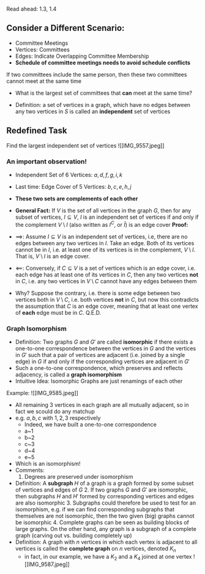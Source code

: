 Read ahead: 1.3, 1.4

## Consider a Different Scenario:
- Committee Meetings
- Vertices: Committees
- Edges: Indicate Overlapping Committee Membership
- **Schedule of committee meetings needs to avoid schedule conflicts**

If two committees include the same person, then these two committees cannot meet at the same time
- What is the largest set of committees that **can** meet at the same time?

- Definition: a set of vertices in a graph, which have no edges between any two vertices in $S$  is called an **independent** set of vertices

## Redefined Task
Find the largest independent set of vertices
![[IMG_9557.jpeg]]

### An important observation!
- Independent Set of 6 Vertices: $a, d, f, g, i, k$
- Last time: Edge Cover of 5 Vertices: $b, c, e, h, j$
- **These two sets are complements of each other**

- **General Fact:** If $V$ is the set of all vertices in the graph $G$, then for any subset of vertices, $I \subseteq V$, $I$ is an independent set of vertices if and only if the complement $V \setminus I$ (also written as $I^C$, or $\bar{I}$) is an edge cover
**Proof:**
- $\implies$: Assume $I \subseteq V$ is an independent set of vertices, i.e, there are no edges between any two vertices in $I$. Take an edge. Both of its vertices cannot be in $I$, i.e. at least one of its vertices is in the complement, $V \setminus I$. That is, $V \setminus I$ is an edge cover.
- $\impliedby$: Conversely, if $C \subseteq V$ is a set of vertices which is an edge cover, i.e. each edge has at least one of its vertices in $C$, then any two vertices **not** in $C$, i.e. any two vertices in $V \setminus C$ cannot have any edges between them
- Why? Suppose the contrary, i.e. there is some edge between two vertices both in $V \setminus C$, i.e. both vertices **not** in $C$, but now this contradicts the assumption that $C$ is an edge cover, meaning that at least one vertex of **each** edge must be in $C$. Q.E.D.

### Graph Isomorphism
- Definition: Two graphs $G$ and $G'$ are called **isomorphic** if there exists a one-to-one correspondence between the vertices in $G$ and the vertices in $G'$ such that a pair of vertices are adjacent (i.e. joined by a single edge) in $G$ if and only if the corresponding vertices are adjacent in $G'$
- Such a one-to-one correspondence, which preserves and reflects adjacency, is called a **graph isomorphism**
- Intuitive Idea: Isomorphic Graphs are just renamings of each other

Example: ![[IMG_9585.jpeg]]
- All remaining 3 vertices in each graph are all mutually adjacent, so in fact we scould do any matchup
- e.g. $a,b,c$ with $1,2,3$ respectively
	- Indeed, we have built a one-to-one correspondence
	- a~1
	- b~2
	- c~3
	- d~4
	- e~5
- Which is an isomorphism!
- Comments:
	1. Degrees are preserved under isomorphism
- Definition: A **subgraph** $H$ of a graph is a graph formed by some subset of vertices and edges of $G$
	2. If two graphs $G$ and $G'$ are isomorphic, then subgraphs $H$ and $H'$ formed by corresponding vertices and edges are also isomorphic
	3. Subgraphs could therefore be used to test for an isomorphism, e.g. if we can find corresponding subgraphs that themselves are not isomorphic, then the two given (big) graphs cannot be isomorphic
	4. Complete graphs can be seen as building blocks of large graphs. On the other hand, any graph is a subgraph of a complete graph (carving out vs. building completely up)
- Definition: A graph with $n$ vertices in which each vertex is adjacent to all vertices is called the **complete graph** on $n$ vertices, denoted $K_{n}$
	- in fact, in our example, we have a $K_{2}$ and a $K_{4}$ joined at one vertex
![[IMG_9587.jpeg]]